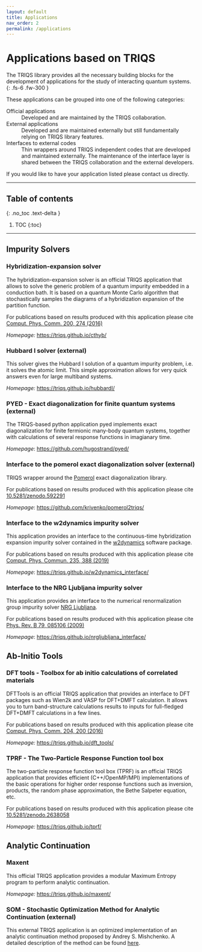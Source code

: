 ```yaml
---
layout: default
title: Applications
nav_order: 2
permalink: /applications
---
```


# Applications based on TRIQS

The TRIQS library provides all the necessary building blocks for the
development of applications for the study of interacting quantum
systems.
{: .fs-6 .fw-300 }

These applications can be grouped into one of the following
categories:

<dl>
  <dt>Official applications</dt>
  <dd>Developed and are maintained by the TRIQS collaboration.</dd>
  <dt>External applications</dt>
  <dd>Developed and are maintained externally but still fundamentally relying on TRIQS library features.</dd>
  <dt>Interfaces to external codes</dt>
  <dd>Thin wrappers around TRIQS independent codes that are developed and maintained externally. The maintenance of the interface layer is shared between the TRIQS collaboration and the external developers.</dd>
</dl>

If you would like to have your application listed please contact us
directly.

---

## Table of contents
{: .no_toc .text-delta }

1. TOC
{:toc}

---

## Impurity Solvers

### Hybridization-expansion solver

The hybridization-expansion solver is an official TRIQS application that
allows to solve the generic problem of a quantum impurity embedded in a
conduction bath. It is based on a quantum Monte Carlo algorithm that
stochastically samples the diagrams of a hybridization expansion of the
partition function.

For publications based on results produced with this application please
cite [Comput. Phys. Comm. 200, 274
(2016)](https://www.sciencedirect.com/science/article/pii/S001046551500404X)

*Homepage:* <https://triqs.github.io/cthyb/>

### Hubbard I solver (external)

This solver gives the Hubbard I solution of a quantum impurity problem,
i.e. it solves the atomic limit. This simple approximation allows for
very quick answers even for large multiband systems.

*Homepage:* <https://triqs.github.io/hubbardI/>

### PYED - Exact diagonalization for finite quantum systems (external)

The TRIQS-based python application pyed implements exact diagonalization
for finite fermionic many-body quantum systems, together with
calculations of several response functions in imagianary time.

*Homepage*: <https://github.com/hugostrand/pyed/>

### Interface to the pomerol exact diagonalization solver (external)

TRIQS wrapper around the [Pomerol](http://aeantipov.github.io/pomerol)
exact diagonalization library.

For publications based on results produced with this application please
cite [10.5281/zenodo.592291](https://doi.org/10.5281/zenodo.592291)

*Homepage*: <https://github.com/krivenko/pomerol2triqs/>

### Interface to the w2dynamics impurity solver

This application provides an interface to the continuous-time
hybridization expansion impurity solver contained in the
[w2dynamics](https://github.com/w2dynamics/w2dynamics) software package.

For publications based on results produced with this application please
cite [Comput. Phys. Commun. 235, 388
(2019)](https://www.sciencedirect.com/science/article/pii/S0010465518303217)

*Homepage*: <https://triqs.github.io/w2dynamics_interface/>

### Interface to the NRG Ljubljana impurity solver

This application provides an interface to the numerical renormalization
group impurity solver [NRG Ljubljana](http://nrgljubljana.ijs.si).

For publications based on results produced with this application please
cite [Phys. Rev. B 79, 085106
(2009)](https://doi.org/10.1103/PhysRevB.79.085106)

*Homepage*: <https://triqs.github.io/nrgljubljana_interface/>

## Ab-Initio Tools

### DFT tools - Toolbox for ab initio calculations of correlated materials

DFTTools is an official TRIQS application that provides an interface to
DFT packages such as Wien2k and VASP for DFT+DMFT calculation. It allows
you to turn band-structure calculations results to inputs for
full-fledged DFT+DMFT calculations in a few lines.

For publications based on results produced with this application please
cite [Comput. Phys. Comm. 204, 200
(2016)](https://www.sciencedirect.com/science/article/pii/S0010465516300728?via%3Dihub)

*Homepage:* <https://triqs.github.io/dft_tools/>

### TPRF - The Two-Particle Response Function tool box

The two-particle response function tool box (TPRF) is an official TRIQS
application that provides efficient (C++/OpenMP/MPI) implementations of
the basic operations for higher order response functions such as
inversion, products, the random phase approximation, the Bethe Salpeter
equation, etc.

For publications based on results produced with this application please
cite [10.5281/zenodo.2638058](https://doi.org/10.5281/zenodo.2638058)

*Homepage:* <https://triqs.github.io/tprf/>

## Analytic Continuation

### Maxent

This official TRIQS application provides a modular Maximum Entropy
program to perform analytic continuation.

*Homepage:* <https://triqs.github.io/maxent/>

### SOM - Stochastic Optimization Method for Analytic Continuation (external)

This external TRIQS application is an optimized implementation of an
analytic continuation method proposed by Andrey S. Mishchenko. A
detailed description of the method can be found [here](http://www.cond-mat.de/events/correl12/manuscripts/).
